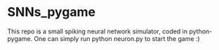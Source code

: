 # SNNs_pygame
This repo is a small spiking neural network simulator, coded in python-pygame. One can simply run python neuron.py to start the game :)
